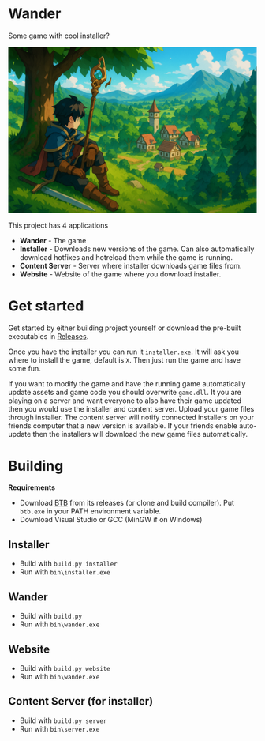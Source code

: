 # Wander
Some game with cool installer?

![](website/public/chatgpt_fantasy_town.png)

This project has 4 applications
- **Wander** - The game
- **Installer** - Downloads new versions of the game. Can also automatically download hotfixes and hotreload them while the game is running.
- **Content Server** - Server where installer downloads game files from.
- **Website** - Website of the game where you download installer.

# Get started
Get started by either building project yourself or download the pre-built executables in [Releases](https://github.com/Emarioo/wander/releases).

Once you have the installer you can run it `installer.exe`. It will ask you where to install the game, default is `X`. Then just run the game and have some fun.

If you want to modify the game and have the running game automatically update assets and game code you should overwrite `game.dll`. It you are playing on a server and want everyone to also have their game updated then you would use the installer and content server. Upload your game files through installer. The content server will notify connected installers on your friends computer that a new version is available. If your friends enable auto-update then the installers will download the new game files automatically.

# Building
**Requirements**
- Download [BTB](https://github.com/Emarioo/BetterThanBatch) from its releases (or clone and build compiler).
  Put `btb.exe` in your PATH environment variable.
- Download Visual Studio or GCC (MinGW if on Windows)

## Installer
- Build with `build.py installer`
- Run with `bin\installer.exe`

## Wander
- Build with `build.py`
- Run with `bin\wander.exe`

## Website
- Build with `build.py website`
- Run with `bin\wander.exe`

## Content Server (for installer)
- Build with `build.py server`
- Run with `bin\server.exe`